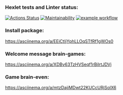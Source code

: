 ### Hexlet tests and Linter status:
[![Actions Status](https://github.com/Abra19/frontend-project-lvl1/workflows/hexlet-check/badge.svg)](https://github.com/Abra19/frontend-project-lvl1/actions)
[![Maintainability](https://api.codeclimate.com/v1/badges/a99a88d28ad37a79dbf6/maintainability)](https://codeclimate.com/github/codeclimate/codeclimate/maintainability)
[![example workflow](https://github.com/Abra19/frontend-project-lvl1/actions/workflows/lint.yml/badge.svg)](https://github.com/Abra19/frontend-project-lvl1/actions)
### Install package:
https://asciinema.org/a/EEiCtIjYphLLOqSTfRf1gWOs0
### Welcome message brain-games:
https://asciinema.org/a/XDBv63TzHVSeqf1rBilrtJDVj
### Game brain-even:
https://asciinema.org/a/mtzDajiMDwt22KUCcURjSolX6
